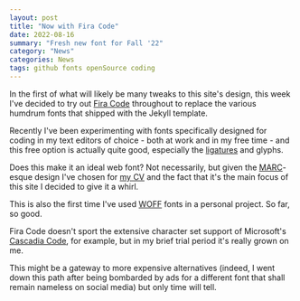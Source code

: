 ```yaml
---
layout: post
title: "Now with Fira Code"
date: 2022-08-16
summary: "Fresh new font for Fall '22"
category: "News"
categories: News
tags: github fonts openSource coding
---
```

In the first of what will likely be many tweaks to this site's design, this week I've decided to try out [Fira Code](https://github.com/tonsky/FiraCode) throughout to replace the various humdrum fonts that shipped with the Jekyll template.

Recently I've been experimenting with fonts specifically designed for coding in my text editors of choice - both at work and in my free time - and this free option is actually quite good, especially the [ligatures](https://github.com/tonsky/FiraCode/blob/master/extras/ligatures.png) and glyphs.

Does this make it an ideal web font? Not necessarily, but given the [MARC](https://www.loc.gov/marc/bibliographic/)-esque design I've chosen for [my CV](https://onshisan.github.io/cv) and the fact that it's the main focus of this site I decided to give it a whirl.

This is also the first time I've used [WOFF](https://en.wikipedia.org/wiki/Web_Open_Font_Format) fonts in a personal project. So far, so good.

Fira Code doesn't sport the extensive character set support of Microsoft's [Cascadia Code](https://github.com/microsoft/cascadia-code), for example, but in my brief trial period it's really grown on me.

This might be a gateway to more expensive alternatives (indeed, I went down this path after being bombarded by ads for a different font that shall remain nameless on social media) but only time will tell.